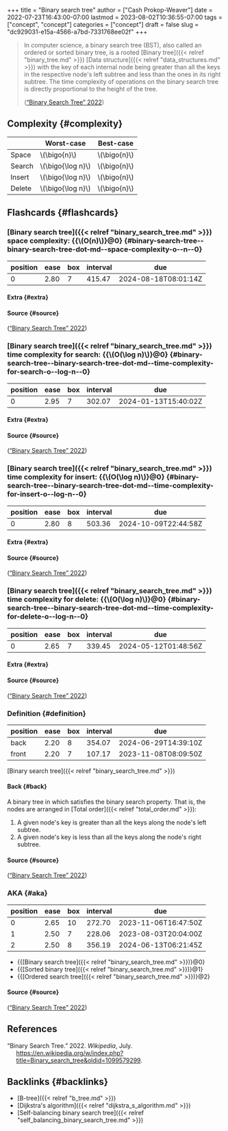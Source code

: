 +++
title = "Binary search tree"
author = ["Cash Prokop-Weaver"]
date = 2022-07-23T16:43:00-07:00
lastmod = 2023-08-02T10:36:55-07:00
tags = ["concept", "concept"]
categories = ["concept"]
draft = false
slug = "dc929031-e15a-4566-a7bd-7331768ee02f"
+++

> In computer science, a binary search tree (BST), also called an ordered or sorted binary tree, is a rooted [Binary tree]({{< relref "binary_tree.md" >}}) [Data structure]({{< relref "data_structures.md" >}}) with the key of each internal node being greater than all the keys in the respective node's left subtree and less than the ones in its right subtree. The time complexity of operations on the binary search tree is directly proportional to the height of the tree.
>
> (<a href="#citeproc_bib_item_1">“Binary Search Tree” 2022</a>)


## Complexity {#complexity}

|        | Worst-case          | Best-case      |
|--------|---------------------|----------------|
| Space  | \\(\bigo{n}\\)      | \\(\bigo{n}\\) |
| Search | \\(\bigo{\log n}\\) | \\(\bigo{n}\\) |
| Insert | \\(\bigo{\log n}\\) | \\(\bigo{n}\\) |
| Delete | \\(\bigo{\log n}\\) | \\(\bigo{n}\\) |


## Flashcards {#flashcards}


### [Binary search tree]({{< relref "binary_search_tree.md" >}}) space complexity: {{\\(O(n)\\)}@0} {#binary-search-tree--binary-search-tree-dot-md--space-complexity-o--n--0}

| position | ease | box | interval | due                  |
|----------|------|-----|----------|----------------------|
| 0        | 2.80 | 7   | 415.47   | 2024-08-18T08:01:14Z |


#### Extra {#extra}


#### Source {#source}

(<a href="#citeproc_bib_item_1">“Binary Search Tree” 2022</a>)


### [Binary search tree]({{< relref "binary_search_tree.md" >}}) time complexity for search: {{\\(O(\log n)\\)}@0} {#binary-search-tree--binary-search-tree-dot-md--time-complexity-for-search-o--log-n--0}

| position | ease | box | interval | due                  |
|----------|------|-----|----------|----------------------|
| 0        | 2.95 | 7   | 302.07   | 2024-01-13T15:40:02Z |


#### Extra {#extra}


#### Source {#source}

(<a href="#citeproc_bib_item_1">“Binary Search Tree” 2022</a>)


### [Binary search tree]({{< relref "binary_search_tree.md" >}}) time complexity for insert: {{\\(O(\log n)\\)}@0} {#binary-search-tree--binary-search-tree-dot-md--time-complexity-for-insert-o--log-n--0}

| position | ease | box | interval | due                  |
|----------|------|-----|----------|----------------------|
| 0        | 2.80 | 8   | 503.36   | 2024-10-09T22:44:58Z |


#### Extra {#extra}


#### Source {#source}

(<a href="#citeproc_bib_item_1">“Binary Search Tree” 2022</a>)


### [Binary search tree]({{< relref "binary_search_tree.md" >}}) time complexity for delete: {{\\(O(\log n)\\)}@0} {#binary-search-tree--binary-search-tree-dot-md--time-complexity-for-delete-o--log-n--0}

| position | ease | box | interval | due                  |
|----------|------|-----|----------|----------------------|
| 0        | 2.65 | 7   | 339.45   | 2024-05-12T01:48:56Z |


#### Extra {#extra}


#### Source {#source}

(<a href="#citeproc_bib_item_1">“Binary Search Tree” 2022</a>)


### Definition {#definition}

| position | ease | box | interval | due                  |
|----------|------|-----|----------|----------------------|
| back     | 2.20 | 8   | 354.07   | 2024-06-29T14:39:10Z |
| front    | 2.20 | 7   | 107.17   | 2023-11-08T08:09:50Z |

[Binary search tree]({{< relref "binary_search_tree.md" >}})


#### Back {#back}

A binary tree in which satisfies the binary search property. That is, the nodes are arranged in [Total order]({{< relref "total_order.md" >}}):

1.  A given node's key is greater than all the keys along the node's left subtree.
2.  A given node's key is less than all the keys along the node's right subtree.


#### Source {#source}

(<a href="#citeproc_bib_item_1">“Binary Search Tree” 2022</a>)


### AKA {#aka}

| position | ease | box | interval | due                  |
|----------|------|-----|----------|----------------------|
| 0        | 2.65 | 10  | 272.70   | 2023-11-06T16:47:50Z |
| 1        | 2.50 | 7   | 228.06   | 2023-08-03T20:04:00Z |
| 2        | 2.50 | 8   | 356.19   | 2024-06-13T06:21:45Z |

-   {{[Binary search tree]({{< relref "binary_search_tree.md" >}})}@0}
-   {{[Sorted binary tree]({{< relref "binary_search_tree.md" >}})}@1}
-   {{[Ordered search tree]({{< relref "binary_search_tree.md" >}})}@2}


#### Source {#source}

(<a href="#citeproc_bib_item_1">“Binary Search Tree” 2022</a>)

## References

<style>.csl-entry{text-indent: -1.5em; margin-left: 1.5em;}</style><div class="csl-bib-body">
  <div class="csl-entry"><a id="citeproc_bib_item_1"></a>“Binary Search Tree.” 2022. <i>Wikipedia</i>, July. <a href="https://en.wikipedia.org/w/index.php?title=Binary_search_tree&oldid=1099579299">https://en.wikipedia.org/w/index.php?title=Binary_search_tree&#38;oldid=1099579299</a>.</div>
</div>


## Backlinks {#backlinks}

-   [B-tree]({{< relref "b_tree.md" >}})
-   [Dijkstra's algorithm]({{< relref "dijkstra_s_algorithm.md" >}})
-   [Self-balancing binary search tree]({{< relref "self_balancing_binary_search_tree.md" >}})
